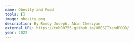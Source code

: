 ```yaml
---
name: Obesity and Food
tools: []
image: obesity.png
description: By Roncy Joseph, Abin Cheriyan
external_URL: https://tuh00755.github.io/OBESITYandFOOD/
year: 2022
---
```

